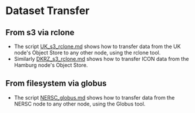 # Dataset Transfer

## From s3 via rclone

* The script [UK_s3_rclone.md](UK_s3_rclone.md) shows how to transfer data from the UK node's Object Store to any other node, using the rclone tool.
* Similarly [DKRZ_s3_rclone.md](DKRZ_s3_rclone.md) shows how to transfer ICON data from the Hamburg node's Object Store.

## From filesystem via globus

* The script [NERSC_globus.md](NERSC_globus.md) shows how to transfer data from the NERSC node to any other node, using the Globus tool.